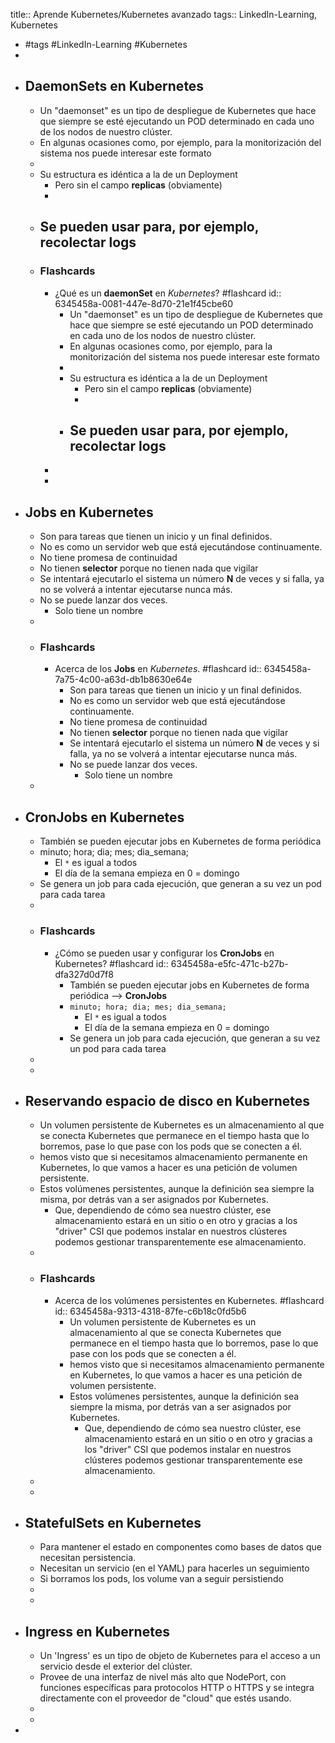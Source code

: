title:: Aprende Kubernetes/Kubernetes avanzado
tags:: LinkedIn-Learning, Kubernetes

- #tags #LinkedIn-Learning #Kubernetes
-
- ## DaemonSets en Kubernetes
	- Un "daemonset" es un tipo de despliegue de Kubernetes que hace que siempre se esté ejecutando un POD determinado en cada uno de los nodos de nuestro clúster.
	- En algunas ocasiones como, por ejemplo, para la monitorización del sistema nos puede interesar este formato
	-
	- Su estructura es idéntica a la de un Deployment
		- Pero sin el campo **replicas** (obviamente)
		-
	- Se pueden usar para, por ejemplo, recolectar logs
		-
	- ### Flashcards
		- ¿Qué es un **daemonSet** en *Kubernetes*? #flashcard
		  id:: 6345458a-0081-447e-8d70-21e1f45cbe60
			- Un "daemonset" es un tipo de despliegue de Kubernetes que hace que siempre se esté ejecutando un POD determinado en cada uno de los nodos de nuestro clúster.
			- En algunas ocasiones como, por ejemplo, para la monitorización del sistema nos puede interesar este formato
			-
			- Su estructura es idéntica a la de un Deployment
				- Pero sin el campo **replicas** (obviamente)
				-
			- Se pueden usar para, por ejemplo, recolectar logs
				-
		-
		-
- ## Jobs en Kubernetes
	- Son para tareas que tienen un inicio y un final definidos.
	- No es como un servidor web que está ejecutándose continuamente.
	- No tiene promesa de continuidad
	- No tienen **selector** porque no tienen nada que vigilar
	- Se intentará ejecutarlo el sistema un número **N** de veces y si falla, ya no se volverá a intentar ejecutarse nunca más.
	- No se puede lanzar dos veces.
		- Solo tiene un nombre
	-
	- ### Flashcards
		- Acerca de los **Jobs** en *Kubernetes*. #flashcard
		  id:: 6345458a-7a75-4c00-a63d-db1b8630e64e
			- Son para tareas que tienen un inicio y un final definidos.
			- No es como un servidor web que está ejecutándose continuamente.
			- No tiene promesa de continuidad
			- No tienen **selector** porque no tienen nada que vigilar
			- Se intentará ejecutarlo el sistema un número **N** de veces y si falla, ya no se volverá a intentar ejecutarse nunca más.
			- No se puede lanzar dos veces.
				- Solo tiene un nombre
	-
- ## CronJobs en Kubernetes
	- También se pueden ejecutar jobs en Kubernetes de forma periódica
	- minuto; hora; dia; mes; dia_semana;
		- El `*` es igual a todos
		- El día de la semana empieza en 0 = domingo
	- Se genera un job para cada ejecución, que generan a su vez un pod para cada tarea
	-
	- ### Flashcards
		- ¿Cómo se pueden usar y configurar los **CronJobs** en Kubernetes? #flashcard
		  id:: 6345458a-e5fc-471c-b27b-dfa327d0d7f8
			- También se pueden ejecutar jobs en Kubernetes de forma periódica --> **CronJobs**
			- `minuto; hora; dia; mes; dia_semana;`
				- El `*` es igual a todos
				- El día de la semana empieza en 0 = domingo
			- Se genera un job para cada ejecución, que generan a su vez un pod para cada tarea
	-
	-
- ## Reservando espacio de disco en Kubernetes
	- Un volumen persistente de Kubernetes es un almacenamiento al que se conecta Kubernetes que permanece en el tiempo hasta que lo borremos, pase lo que pase con los pods que se conecten a él.
	- hemos visto que si necesitamos almacenamiento permanente en Kubernetes, lo que vamos a hacer es una petición de volumen persistente.
	- Estos volúmenes persistentes, aunque la definición sea siempre la misma, por detrás van a ser asignados por Kubernetes.
		- Que, dependiendo de cómo sea nuestro clúster, ese almacenamiento estará en un sitio o en otro y gracias a los "driver" CSI que podemos instalar en nuestros clústeres podemos gestionar transparentemente ese almacenamiento.
	-
	- ### Flashcards
		- Acerca de los volúmenes persistentes en Kubernetes. #flashcard
		  id:: 6345458a-9313-4318-87fe-c6b18c0fd5b6
			- Un volumen persistente de Kubernetes es un almacenamiento al que se conecta Kubernetes que permanece en el tiempo hasta que lo borremos, pase lo que pase con los pods que se conecten a él.
			- hemos visto que si necesitamos almacenamiento permanente en Kubernetes, lo que vamos a hacer es una petición de volumen persistente.
			- Estos volúmenes persistentes, aunque la definición sea siempre la misma, por detrás van a ser asignados por Kubernetes.
				- Que, dependiendo de cómo sea nuestro clúster, ese almacenamiento estará en un sitio o en otro y gracias a los "driver" CSI que podemos instalar en nuestros clústeres podemos gestionar transparentemente ese almacenamiento.
	-
	-
- ## StatefulSets en Kubernetes
	- Para mantener el estado en componentes como bases de datos que necesitan persistencia.
	- Necesitan un servicio (en el YAML) para hacerles un seguimiento
	- Si borramos los pods, los volume van a seguir persistiendo
	-
	-
- ## Ingress en Kubernetes
	- Un 'Ingress' es un tipo de objeto de Kubernetes para el acceso a un servicio desde el exterior del clúster.
	- Provee de una interfaz de nivel más alto que NodePort, con funciones específicas para protocolos HTTP o HTTPS y se integra directamente con el proveedor de "cloud" que estés usando.
	-
	-
-